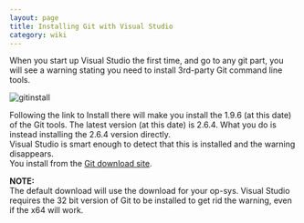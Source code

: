 ```yaml
---
layout: page
title: Installing Git with Visual Studio
category: wiki
---
```


When you start up Visual Studio the first time, and go to any git part, you will see a warning stating you need to install 3rd-party Git command line tools.   

![gitinstall](../img/wiki/gitinstall.png)   

Following the link to Install there will make you install the 1.9.6 (at this date) of the Git tools.  The latest version (at this date) is 2.6.4.   What you do is instead installing the 2.6.4 version directly.   
Visual Studio is smart enough to detect that this is installed and the warning disappears.    
You install from the [Git download site](https://git-scm.com/download/win).  

__NOTE:__  
The default download will use the download for your op-sys.   Visual Studio requires the 32 bit version of Git to be installed to get rid the warning, even if the x64 will work.    

